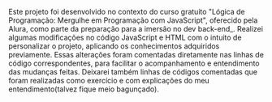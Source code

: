Este projeto foi desenvolvido no contexto do curso gratuito "Lógica de Programação: Mergulhe em Programação com JavaScript", oferecido pela Alura, como parte da preparação para a imersão no dev back-end_. Realizei algumas modificações no código JavaScript e HTML com o intuito de personalizar o projeto, aplicando os conhecimentos adquiridos previamente. Essas alterações foram comentadas diretamente nas linhas de código correspondentes, para facilitar o acompanhamento e entendimento das mudanças feitas. Deixarei também linhas de códigos comentadas que foram realizadas como exercício e com explicações do meu entendimento(talvez fique meio bagunçado). 
